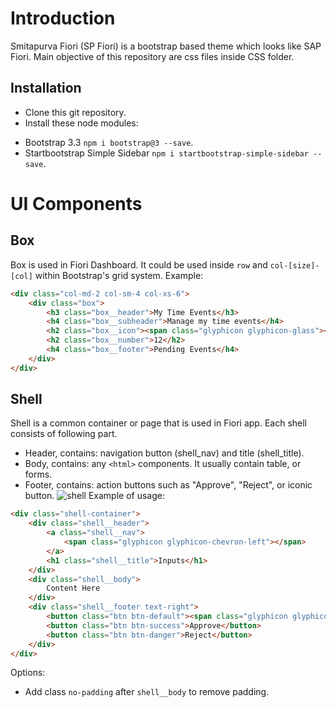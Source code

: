 # Introduction
Smitapurva Fiori (SP Fiori) is a bootstrap based theme which looks like SAP Fiori. Main objective of this repository are css files inside CSS folder.

## Installation
- Clone this git repository.
- Install these node modules:
* Bootstrap 3.3 `npm i bootstrap@3 --save`.
* Startbootstrap Simple Sidebar `npm i startbootstrap-simple-sidebar --save`.

# UI Components
## Box
Box is used in Fiori Dashboard. It could be used inside `row` and `col-[size]-[col]` within Bootstrap's grid system. Example:
```html
<div class="col-md-2 col-sm-4 col-xs-6">
    <div class="box">
        <h3 class="box__header">My Time Events</h3>
        <h4 class="box__subheader">Manage my time events</h4>
        <h2 class="box__icon"><span class="glyphicon glyphicon-glass"></span></h2>
        <h2 class="box__number">12</h2>
        <h4 class="box__footer">Pending Events</h4>
    </div>
</div>
```
## Shell
Shell is a common container or page that is used in Fiori app. Each shell consists of following part.
* Header, contains: navigation button (shell_nav) and title (shell_title).
* Body, contains: any `<html>` components. It usually contain table, or forms.
* Footer, contains: action buttons such as "Approve", "Reject", or iconic button.
![shell](https://user-images.githubusercontent.com/31851739/30687066-61a67bba-9ee4-11e7-9374-a9c167a9db80.png "Shell Component")
Example of usage:
```html
<div class="shell-container">
    <div class="shell__header">
        <a class="shell__nav">
            <span class="glyphicon glyphicon-chevron-left"></span>
        </a>
        <h1 class="shell__title">Inputs</h1>
    </div>
    <div class="shell__body">
        Content Here
    </div>
    <div class="shell__footer text-right">
        <button class="btn btn-default"><span class="glyphicon glyphicon-cog"></span></button>
        <button class="btn btn-success">Approve</button>
        <button class="btn btn-danger">Reject</button>
    </div>
</div>
```
Options:
* Add class `no-padding` after `shell__body` to remove padding.